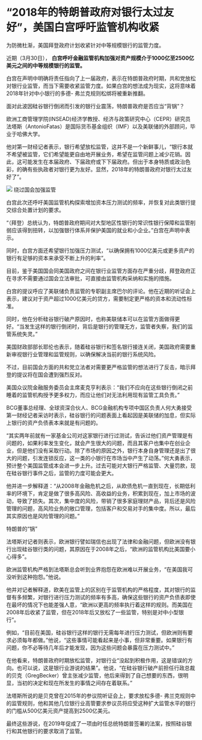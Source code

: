 # “2018年的特朗普政府对银行太过友好”，美国白宫呼吁监管机构收紧

为防微杜渐，美国拜登政府计划收紧针对中等规模银行的监管力度。

近期（3月30日）， **白宫呼吁金融监管机构加强对资产规模介于1000亿至2500亿美元之间的中等规模银行的监管。**

白宫在声明中明确将责任指向了上一届政府，表示在特朗普政府时期，共和党放松对银行业监管，而当下需要收紧监管力度。如果白宫的想法成为现实，这将意味着2018年针对中小银行的多德-
弗兰克规则松绑将被重新推翻。

面对此波因硅谷银行倒闭而引发的银行业震荡，特朗普政府是否应当“背锅”？

欧洲工商管理学院(INSEAD)经济学教授、经济与政策研究中心（CEPR）研究员法塔斯（AntonioFatas）是国际货币基金组织（IMF）以及美联储的外部顾问，毕业于哈佛大学。

他对第一财经记者表示，银行希望放松监管，这并不是一个新鲜事儿，“银行本就不希望被监管，它们希望能更自由地开展业务，希望在监管问题上减少花销。因此，这可能发生在本届政府、下届政府或下下届政府。但出于本身特质或政治色彩，的确有些执政者对银行更为友好。显然，2018年的特朗普政府对银行太过友好了”。

![](https://inews.gtimg.com/news_bt/OEm3eB77WgHA-W7Q3DmMqWwpJVTOkaYC4VM9-1GK3dzwQAA/1000)
绕过国会加强监管

白宫此次还呼吁美国监管机构探索增加资本压力测试的频率，并恢复对此类银行提交综合处置计划的要求。

“（拜登）总统认为，特朗普政府期间对大型地区性银行的常识性银行保障和监管削弱应该得到扭转，以加强银行体系并保护美国的就业和小企业。”白宫在声明中表示。

同时，白宫方面还希望银行加强压力测试，“以确保拥有1000亿美元或更多资产的银行有足够的资本来承受不断上升的利率”。

目前，鉴于美国国会同美国政府之间在银行业监管方面存在严重分歧，拜登政府正在寻求不需要通过国会立法审批，可直接由监管机构采纳和实施的措施。

白宫的提议呼应了美联储负责监管的专职副主席巴尔的评论。他在近期的听证会上表示，建议对于资产超过1000亿美元的贷方，需要制定更严格的资本和流动性标准。

同时，他在分析硅谷银行破产原因时，也称美联储本可以在监管方面做得更好。“当发生这样的银行倒闭时，背后是银行的管理无方，监管者失察，我们的监管系统失灵。”

美国财政部部长耶伦也表示，随着硅谷银行和签名银行接连关闭，美国政府需要重新审视银行业管理和监管规则，以确保解决当前的银行系统风险。

不过，目前国会方面的共和党立法者对需要更严格监管的想法进行了反击，暗示拜登的提议将在国会遭到强烈反对。

美国众议院金融服务委员会主席麦克亨利表示：“我们不应向在这些银行倒闭之前睡着的监管机构授予更多权力，而应让他们对无法利用现有监管工具负责。”

BCG董事总经理、全球资深合伙人、BCG金融机构专项中国区负责人何大勇接受第一财经记者采访时表示，硅谷银行的问题表面上看起因是美联储的加息，但实际上银行的资产负债表本来就是有问题的。

“其实两年前就有一家基金公司对这家银行进行过测试，告诉过他们资产管理是有问题的，如果利率发生变化，就会产生很大的问题，而且其客户也集中在创业企业，但是他们没有采取行动。除了市场的原因之外，银行本身自身管理还是出了很大的问题，引发连锁反应，这一类的小银行在市场当中产生了动荡。”何大勇表示，预计整个美国监管成本会进一步上升。过去可能对大银行严格监管、大量罚款，现在硅谷银行事件之后，监管的力度可能会更大。

他并进一步解释道：“从2008年金融危机之后，从欧债危机一直到现在，长期低利率的环境下，肯定是做了很多高风险、高收益的业务，积累到现在，加上市场的波动，导致了损失。其次，集中度的风险，带销了很多家庭理财产品，背后还是风险管理的问题，高风险业务的敞口管理，包括客户和交易对手的集中度。所以，最后其实原因也是风险管理的问题。”

特朗普的“锅”

法塔斯对记者则表示，欧洲银行譬如瑞信也出现了法律和金融问题，但欧洲没有银行出现硅谷银行类的问题，其原因在于2008年之后，“欧洲的监管机构比美国要小心得多”。

欧洲监管机构严格到法塔斯总会听到业界抱怨在欧洲难以开展业务，“在美国我可没听到这种抱怨。”他说。

他并对记者解释道，欧美在监管上的区别在于监管机构的严格程度，其对银行的监督有多频繁，对银行进行压力测试的频率有多高，确保这些银行的资产负债表即使在最坏的情况下也能差强人意，“欧洲以更高的频率执行着这样的规则。而美国在2008年后收紧了监管，但在2018年后又放松了一些监管，特别是对中小型银行”。

例如，“目前在美国，硅谷银行这样的银行无需每年进行压力测试，但欧洲则有要求必须每年都做。”他说，“这些事情可能看起来是小事，但非常重要。如果银行有问题，你不必等待几年后才能发现，因为这些问题会暴露在压力测试中。”

在他看来，特朗普政府时期放松监管，对银行业“没起到积极作用，这是错误的方向。也可以说，这是银行业游说的结果”。他说，“在硅谷银行破产前担任行政总裁的贝克（GregBecker）曾主张减少监管，他后来得到了自己想要的东西，很明显，当初的决定和现在所发生的事情之间存在着联系。”

法塔斯所说的是贝克曾在2015年的参议院听证会上，要求放松多德-
弗兰克规则中的监管规则，他和其他几位银行业高管要求参议员将应受这种扩大监管水平的银行的门槛从500亿美元资产提高到2500亿美元。

最终这些游说，在2019年促成了一项由时任总统特朗普签署的法案，按照硅谷银行和其他银行的要求取消了监管。

